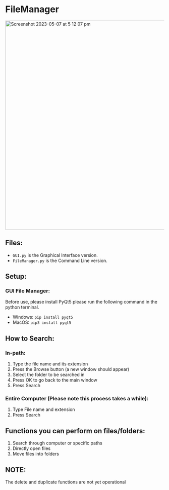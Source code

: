 # FileManager
<img width="660" alt="Screenshot 2023-05-07 at 5 12 07 pm" src="https://user-images.githubusercontent.com/109927879/236663348-265c35ad-3d36-4498-b628-ac75e079c824.png">

## Files:
- ```GUI.py``` is the Graphical Interface version.
- ```FileManager.py``` is the Command Line version.

## Setup: 


### GUI File Manager:
Before use, please install PyQt5 please run the following command in the python terminal.
- Windows: ```pip install pyqt5``` 
- MacOS: ```pip3 install pyqt5```

## How to Search:
### In-path: 
1. Type the file name and its extension
2. Press the Browse button (a new window should appear)
3. Select the folder to be searched in
4. Press OK to go back to the main window
5. Press Search

### Entire Computer (Please note this process takes a while):
1. Type File name and extension 
2. Press Search 
  
## Functions you can perform on files/folders: 
1. Search through computer or specific paths
2. Directly open files
3. Move files into folders
## NOTE:
The delete and duplicate functions are not yet operational
